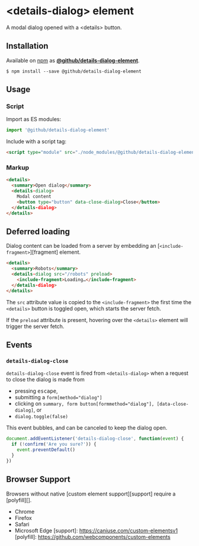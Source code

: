 # &lt;details-dialog&gt; element

A modal dialog opened with a &lt;details&gt; button.

## Installation
Available on [npm](https://www.npmjs.com/) as [**@github/details-dialog-element**](https://www.npmjs.com/package/@github/details-dialog-element).
```
$ npm install --save @github/details-dialog-element
```

## Usage

### Script

Import as ES modules:

```js
import '@github/details-dialog-element'
```

Include with a script tag:

```html
<script type="module" src="./node_modules/@github/details-dialog-element/dist/index.js">
```

### Markup

```html
<details>
  <summary>Open dialog</summary>
  <details-dialog>
    Modal content
    <button type="button" data-close-dialog>Close</button>
  </details-dialog>
</details>
```

## Deferred loading

Dialog content can be loaded from a server by embedding an [`<include-fragment>`][fragment] element.

```html
<details>
  <summary>Robots</summary>
  <details-dialog src="/robots" preload>
    <include-fragment>Loading…</include-fragment>
  </details-dialog>
</details>
```

The `src` attribute value is copied to the `<include-fragment>` the first time the `<details>` button is toggled open, which starts the server fetch.

If the `preload` attribute is present, hovering over the `<details>` element will trigger the server fetch.

## Events

### `details-dialog-close`

`details-dialog-close` event is fired from `<details-dialog>` when a request to close the dialog is made from

- pressing <kbd>escape</kbd>,
- submitting a `form[method="dialog"]`
- clicking on `summary, form button[formmethod="dialog"], [data-close-dialog]`, or
- `dialog.toggle(false)`

This event bubbles, and can be canceled to keep the dialog open.

```js
document.addEventListener('details-dialog-close', function(event) {
  if (!confirm('Are you sure?')) {
    event.preventDefault()
  }
})
```

## Browser Support
Browsers without native [custom element support][support] require a [polyfill][].
  - Chrome
  - Firefox
  - Safari
  - Microsoft Edge
[support]: https://caniuse.com/custom-elementsv1
[polyfill]: https://github.com/webcomponents/custom-elements